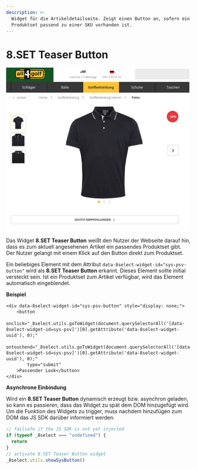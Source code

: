 ```yaml
---
description: >-
  Widget für die Artikeldetailseite. Zeigt einen Button an, sofern ein
  Produktset passend zu einer SKU vorhanden ist.
---
```


# 8.SET Teaser Button

![8.SET Teaser Button unter dem Produktbild platziert](../../.gitbook/assets/8.set-teaser-button-example.png)

Das Widget **8.SET Teaser Button** weißt den Nutzer der Webseite darauf hin, dass es zum aktuell angesehenen Artikel ein passendes Produktset gibt.  
Der Nutzer gelangt mit einem Klick auf den Button direkt zum Produktset.

Ein beliebiges Element mit dem Attribut `data-8select-widget-id="sys-psv-button"` wird als **8.SET Teaser Button** erkannt. Dieses Element sollte initial versteckt sein. Ist ein Produktset zum Artikel verfügbar, wird das Element automatisch eingeblendet.

**Beispiel**

```markup
<div data-8select-widget-id="sys-psv-button" style="display: none;">
    <button
        onclick="_8select.utils.goToWidget(document.querySelectorAll('[data-8select-widget-id=sys-psv]')[0].getAttribute('data-8select-widget-uuid'), 0);"
        ontouchend="_8select.utils.goToWidget(document.querySelectorAll('[data-8select-widget-id=sys-psv]')[0].getAttribute('data-8select-widget-uuid'), 0);"
        type="submit"
    >Passender Look</button>
</div>
```

**Asynchrone Einbindung**

Wird ein **8.SET Teaser Button** dynamisch erzeugt bzw. asynchron geladen, so kann es passieren, dass das Widget zu spät dem DOM hinzugefügt wird. Um die Funktion des Widgets zu trigger, muss nachdem hinzufügen zum DOM das JS SDK darüber informiert werden.

```javascript
// failsafe if the JS SDK is not yet injected
if (typeof _8select === "undefined") {
  return
}
// activate 8.SET Teaser Button widget
_8select.utils.showSysButton()
```

